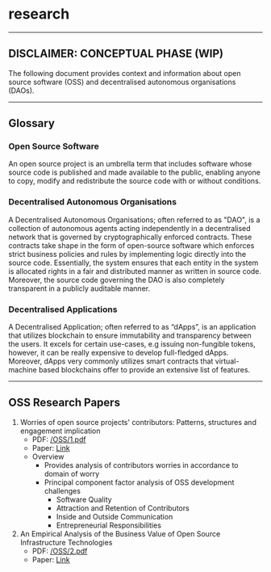 # research

---

## DISCLAIMER: CONCEPTUAL PHASE (WIP)

The following document provides context and information about open source software (OSS) and decentralised autonomous organisations (DAOs).

---

## Glossary

### Open Source Software

An open source project is an umbrella term that includes software whose source code is published and made available to the public, enabling anyone to copy, modify and redistribute the source code with or without conditions.

### Decentralised Autonomous Organisations

A Decentralised Autonomous Organisations; often referred to as "DAO", is a collection of autonomous agents acting independently in a decentralised network that is governed by cryptographically enforced contracts. These contracts take shape in the form of open-source software which enforces strict business policies and rules by implementing logic directly into the source code. Essentially, the system ensures that each entity in the system is allocated rights in a fair and distributed manner as written in source code. Moreover, the source code governing the DAO is also completely transparent in a publicly auditable manner.

### Decentralised Applications

A Decentralised Application; often referred to as “dApps”, is an application that utilizes blockchain to ensure immutability and transparency between the users. It excels for certain use-cases, e.g issuing non-fungible tokens, however, it can be really expensive to develop full-fledged dApps. Moreover, dApps very commonly utilizes smart contracts that virtual-machine based blockchains offer to provide an extensive list of features.

---

## OSS Research Papers

1. Worries of open source projects' contributors: Patterns, structures and engagement implication
   - PDF: [/OSS/1.pdf](./OSS/1.pdf)
   - Paper: [Link](https://www.sciencedirect.com/science/article/pii/S0747563219300573)
   - Overview
     - Provides analysis of contributors worries in accordance to domain of worry
     - Principal component factor analysis of OSS development challenges
       - Software Quality
       - Attraction and Retention of Contributors
       - Inside and Outside Communication
       - Entrepreneurial Responsibilities
2. An Empirical Analysis of the Business Value of Open Source Infrastructure Technologies
   - PDF: [/OSS/2.pdf](./OSS/2.pdf)
   - Paper: [Link](https://aisel.aisnet.org/cgi/viewcontent.cgi?article=1556&context=jais)
